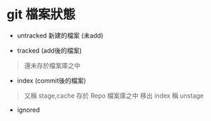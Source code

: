 # git 檔案狀態

* untracked
新建的檔案 (未add)

* tracked (add後的檔案)
> 還未存於檔案庫之中

* index (commit後的檔案)
> 又稱 stage,cache
> 存於 Repo 檔案庫之中
> 移出 index 稱 unstage

* ignored